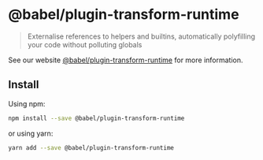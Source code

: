 # @babel/plugin-transform-runtime

> Externalise references to helpers and builtins, automatically polyfilling your code without polluting globals

See our website [@babel/plugin-transform-runtime](https://babeljs.io/docs/en/next/babel-plugin-transform-runtime.html) for more information.

## Install

Using npm:

```sh
npm install --save @babel/plugin-transform-runtime
```

or using yarn:

```sh
yarn add --save @babel/plugin-transform-runtime
```
